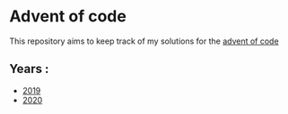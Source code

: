# Advent of code

This repository aims to keep track of my solutions for the [advent of code](https://adventofcode.com)

## Years :

  - [2019](/src/main/java/fr/amou/advent/of/code/year2019)
  - [2020](/src/main/java/fr/amou/advent/of/code/year2020)